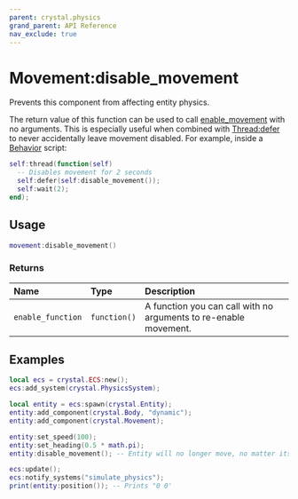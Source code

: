 ```yaml
---
parent: crystal.physics
grand_parent: API Reference
nav_exclude: true
---
```


# Movement:disable_movement

Prevents this component from affecting entity physics.

The return value of this function can be used to call [enable_movement](movement_enable_movement) with no arguments. This is especially useful when combined with [Thread:defer](/crystal/api/script/thread_defer) to never accidentally leave movement disabled. For example, inside a [Behavior](/crystal/api/script/behavior) script:

```lua
self:thread(function(self)
  -- Disables movement for 2 seconds
  self:defer(self:disable_movement());
  self:wait(2);
end);
```

## Usage

```lua
movement:disable_movement()
```

### Returns

| Name              | Type         | Description                                                      |
| :---------------- | :----------- | :--------------------------------------------------------------- |
| `enable_function` | `function()` | A function you can call with no arguments to re-enable movement. |

## Examples

```lua
local ecs = crystal.ECS:new();
ecs:add_system(crystal.PhysicsSystem);

local entity = ecs:spawn(crystal.Entity);
entity:add_component(crystal.Body, "dynamic");
entity:add_component(crystal.Movement);

entity:set_speed(100);
entity:set_heading(0.5 * math.pi);
entity:disable_movement(); -- Entity will no longer move, no matter its speed and heading

ecs:update();
ecs:notify_systems("simulate_physics");
print(entity:position()); -- Prints "0 0'
```
